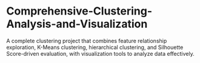# Comprehensive-Clustering-Analysis-and-Visualization
 A complete clustering project that combines feature relationship exploration, K-Means clustering, hierarchical clustering, and Silhouette Score-driven evaluation, with visualization tools to analyze data effectively.
